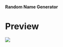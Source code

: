 #### Random Name Generator

# Preview
![](https://cdn.discordapp.com/attachments/876871369835552910/896485335935094784/unknown.png)
